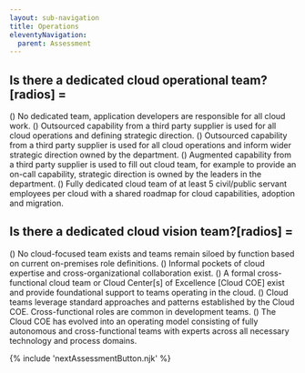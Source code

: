 ```yaml
---
layout: sub-navigation
title: Operations
eleventyNavigation:
  parent: Assessment
---
```


## Is there a dedicated cloud operational team?[radios] = 
() No dedicated team, application developers are responsible for all cloud work.
() Outsourced capability from a third party supplier is used for all cloud operations and defining strategic direction.
() Outsourced capability from a third party supplier is used for all cloud operations and inform wider strategic direction owned by the department.
() Augmented capability from a third party supplier is used to fill out cloud team, for example to provide an on-call capability, strategic direction is owned by the leaders in the department.
() Fully dedicated cloud team of at least 5 civil/public servant employees per cloud with a shared roadmap for cloud capabilities, adoption and migration.

## Is there a dedicated cloud vision team?[radios] = 
() No cloud-focused team exists and teams remain siloed by function based on current on-premises role definitions.
() Informal pockets of cloud expertise and cross-organizational collaboration exist.
() A formal cross-functional cloud team or Cloud Center[s] of Excellence [Cloud COE] exist and provide foundational support to teams operating in the cloud.
() Cloud teams leverage standard approaches and patterns established by the Cloud COE. Cross-functional roles are common in development teams.
() The Cloud COE has evolved into an operating model consisting of fully autonomous and cross-functional teams with experts across all necessary technology and process domains.


{% include 'nextAssessmentButton.njk' %}
